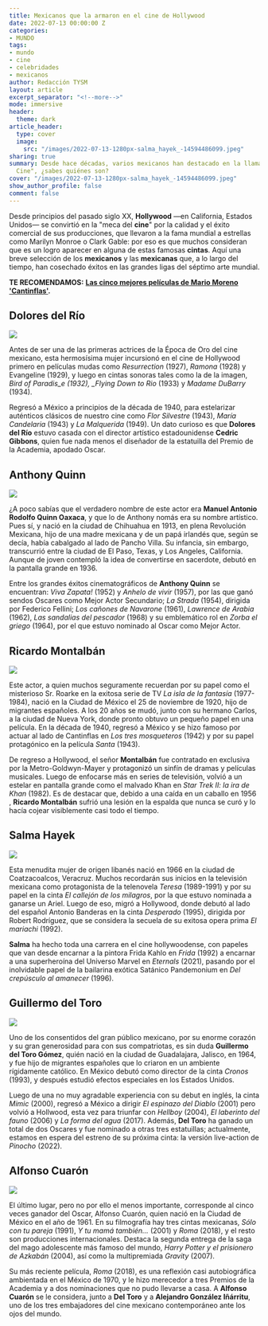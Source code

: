 ```yaml
---
title: Mexicanos que la armaron en el cine de Hollywood
date: 2022-07-13 00:00:00 Z
categories:
- MUNDO
tags:
- mundo
- cine
- celebridades
- mexicanos
author: Redacción TYSM
layout: article
excerpt_separator: "<!--more-->"
mode: immersive
header:
  theme: dark
article_header:
  type: cover
  image:
    src: "/images/2022-07-13-1280px-salma_hayek_-14594486099.jpeg"
sharing: true
summary: Desde hace décadas, varios mexicanos han destacado en la llamada 'Meca del
  Cine", ¿sabes quiénes son?
cover: "/images/2022-07-13-1280px-salma_hayek_-14594486099.jpeg"
show_author_profile: false
comment: false
---
```


Desde principios del pasado siglo XX, **Hollywood** —en California, Estados Unidos— se convirtió en la "meca del **cine**" por la calidad y el éxito comercial de sus producciones, que llevaron a la fama mundial a estrellas como Marilyn Monroe o Clark Gable: por eso es que muchos consideran que es un logro aparecer en alguna de estas famosas **cintas**. Aquí una breve selección de los **mexicanos** y las **mexicanas** que, a lo largo del tiempo, han cosechado éxitos en las grandes ligas del séptimo arte mundial.

**TE RECOMENDAMOS:** [**Las cinco mejores películas de Mario Moreno 'Cantinflas'**](https://blog.tonoysumariachi.com/mexicanisimos/2022/09/26/las-cinco-mejores-peliculas-de-mario-moreno-cantinflas.html)**.**

## Dolores del Río

![](https://upload.wikimedia.org/wikipedia/commons/thumb/7/78/Bird_of_Paradise_%281932%29_2.jpg/1024px-Bird_of_Paradise_%281932%29_2.jpg)

Antes de ser una de las primeras actrices de la Época de Oro del cine mexicano, esta hermosísima mujer incursionó en el cine de Hollywood primero en películas mudas como _Resurrection_ (1927), _Ramona_ (1928) y Evangeline (1929), y luego en cintas sonoras tales como la de la imagen, _Bird of Paradis_e (1932), \_Flying Down to Rio_ (1933) y _Madame DuBarry_ (1934).

Regresó a México a principios de la década de 1940, para estelarizar auténticos clásicos de nuestro cine como _Flor Silvestre_ (1943), _María Candelaria_ (1943) y _La Malquerida_ (1949). Un dato curioso es que **Dolores del Río** estuvo casada con el director artístico estadounidense **Cedric Gibbons**, quien fue nada menos el diseñador de la estatuilla del Premio de la Academia, apodado Oscar.

## Anthony Quinn

![](https://upload.wikimedia.org/wikipedia/commons/thumb/c/c0/Anthony_Quinn_200.jpg/674px-Anthony_Quinn_200.jpg)

¿A poco sabías que el verdadero nombre de este actor era **Manuel Antonio Rodolfo Quinn Oaxaca**, y que lo de Anthony nomás era su nombre artístico. Pues sí, y nació en la ciudad de Chihuahua en 1913, en plena Revolución Mexicana, hijo de una madre mexicana y de un papá irlandés que, según se decía, había cabalgado al lado de Pancho Villa. Su infancia, sin embargo, transcurrió entre la ciudad de El Paso, Texas, y Los Angeles, California. Aunque de joven contempló la idea de convertirse en sacerdote, debutó en la pantalla grande en 1936.

Entre los grandes éxitos cinematográficos de **Anthony Quinn** se encuentran: _Viva Zapata!_ (1952) y _Anhelo de vivir_ (1957), por las que ganó sendos Oscares como Mejor Actor Secundario; _La Strada_ (1954), dirigida por Federico Fellini; _Los cañones de Navarone_ (1961), _Lawrence de Arabia_ (1962), _Las sandalias del pescador_ (1968) y su emblemático rol en _Zorba el griego_ (1964), por el que estuvo nominado al Oscar como Mejor Actor.

## Ricardo Montalbán

![](https://upload.wikimedia.org/wikipedia/commons/2/27/Ricardo_Montalban_Herve_Villechaize_Fantasy_Island_1977_cropped.JPG)

Este actor, a quien muchos seguramente recuerdan por su papel como el misterioso Sr. Roarke en la exitosa serie de TV _La isla de la fantasía_ (1977-1984), nació en la Ciudad de México el 25 de noviembre de 1920, hijo de migrantes españoles. A los 20 años se mudó, junto con su hermano Carlos, a la ciudad de Nueva York, donde pronto obtuvo un pequeño papel en una película. En la década de 1940, regresó a México y se hizo famoso por actuar al lado de Cantinflas en _Los tres mosqueteros_ (1942) y por su papel protagónico en la película _Santa_ (1943).

De regreso a Hollywood, el señor **Montalbán** fue contratado en exclusiva por la Metro-Goldwyn-Mayer y protagonizó un sinfín de dramas y películas musicales. Luego de enfocarse más en series de televisión, volvió a un estelar en pantalla grande como el malvado Khan en _Star Trek II: la ira de Khan_ (1982). Es de destacar que, debido a una caída en un caballo en 1956 , **Ricardo Montalbán** sufrió una lesión en la espalda que nunca se curó y lo hacía cojear visiblemente casi todo el tiempo.

## Salma Hayek

![](https://upload.wikimedia.org/wikipedia/commons/thumb/9/92/Salma_Hayek_by_Gage_Skidmore.jpg/689px-Salma_Hayek_by_Gage_Skidmore.jpg)

Esta menudita mujer de origen libanés nació en 1966 en la ciudad de Coatzacoalcos, Veracruz. Muchos recordarán sus inicios en la televisión mexicana como protagonista de la telenovela _Teresa_ (1989-1991) y por su papel en la cinta _El callejón de los milagros_, por la que estuvo nominada a ganarse un Ariel. Luego de eso, migró a Hollywood, donde debutó al lado del español Antonio Banderas en la cinta _Desperado_ (1995), dirigida por Robert Rodríguez, que se considera la secuela de su exitosa opera prima _El mariachi_ (1992).

**Salma** ha hecho toda una carrera en el cine hollywoodense, con papeles que van desde encarnar a la pintora Frida Kahlo en _Frida_ (1992) a encarnar a una superheroína del Universo Marvel en _Eternals_ (2021), pasando por el inolvidable papel de la bailarina exótica Satánico Pandemonium en _Del crepúsculo al amanecer_ (1996).

## Guillermo del Toro

![](https://upload.wikimedia.org/wikipedia/commons/thumb/d/df/Guillermo_del_Toro_%288608482467%29.jpg/1024px-Guillermo_del_Toro_%288608482467%29.jpg)

Uno de los consentidos del gran público mexicano, por su enorme corazón y su gran generosidad para con sus compatriotas, es sin duda **Guillermo del Toro Gómez**, quién nació en la ciudad de Guadalajara, Jalisco, en 1964, y fue hijo de migrantes españoles que lo criaron en un ambiente rígidamente católico. En México debutó como director de la cinta _Cronos_ (1993), y después estudió efectos especiales en los Estados Unidos.

Luego de una no muy agradable experiencia con su debut en inglés, la cinta _Mimic_ (2000), regresó a México a dirigir _El espinazo del Diablo_ (2001) pero volvió a Hollwood, esta vez para triunfar con _Hellboy_ (2004), _El laberinto del fauno_ (2006) y _La forma del agua_ (2017). Además, **Del Toro** ha ganado un total de dos Oscares y fue nominado a otras tres estatuillas; actualmente, estamos en espera del estreno de su próxima cinta: la versión live-action de _Pinocho_ (2022).

## Alfonso Cuarón

![](https://upload.wikimedia.org/wikipedia/commons/thumb/1/10/Desierto_01_%2820880136003%29.jpg/732px-Desierto_01_%2820880136003%29.jpg)

El último lugar, pero no por ello el menos importante, corresponde al cinco veces ganador del Oscar, Alfonso Cuarón, quien nació en la Ciudad de México en el año de 1961. En su filmografía hay tres cintas mexicanas, _Sólo con tu pareja_ (1991), _Y tu mamá también…_ (2001) y _Roma_ (2018), y el resto son producciones internacionales. Destaca la segunda entrega de la saga del mago adolescente más famoso del mundo, _Harry Potter y el prisionero de Azkabán_ (2004), así como la multipremiada _Gravity_ (2007).

Su más reciente película, _Roma_ (2018), es una reflexión casi autobiográfica ambientada en el México de 1970, y le hizo merecedor a tres Premios de la Academia y a dos nominaciones que no pudo llevarse a casa. A **Alfonso Cuarón** se le considera, junto a **Del Toro** y a **Alejandro González Iñárritu**, uno de los tres embajadores del cine mexicano contemporáneo ante los ojos del mundo.

